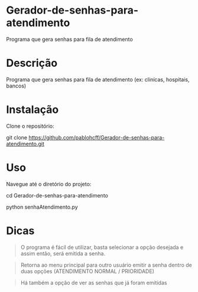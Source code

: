 # Gerador-de-senhas-para-atendimento
Programa que gera senhas para fila de atendimento

# Descrição 
Programa que gera senhas para fila de atendimento (ex: clinícas, hospitais, bancos)

# Instalação
Clone o repositório:

git clone https://github.com/pablohcff/Gerador-de-senhas-para-atendimento.git

# Uso

Navegue até o diretório do projeto:

cd Gerador-de-senhas-para-atendimento

python senhaAtendimento.py 

# Dicas 

> O programa é fácil de utilizar, basta selecionar a opção desejada e assim então, será emitida a senha.
 
> Retorna ao menu principal para outro usuário emitir a senha dentro de duas opções (ATENDIMENTO NORMAL / PRIORIDADE)

> Há também a opção de ver as senhas que já foram emitidas 
